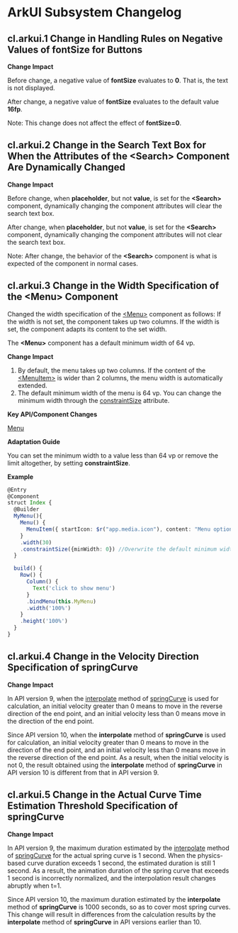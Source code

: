 # ArkUI Subsystem Changelog

## cl.arkui.1 Change in Handling Rules on Negative Values of fontSize for Buttons

**Change Impact**

Before change, a negative value of **fontSize** evaluates to **0**. That is, the text is not displayed.

After change, a negative value of **fontSize** evaluates to the default value **16fp**.

Note: This change does not affect the effect of **fontSize=0**.

## cl.arkui.2 Change in the Search Text Box for When the Attributes of the \<Search> Component Are Dynamically Changed

**Change Impact**

Before change, when **placeholder**, but not **value**, is set for the **\<Search>** component, dynamically changing the component attributes will clear the search text box.

After change, when **placeholder**, but not **value**, is set for the **\<Search>** component, dynamically changing the component attributes will not clear the search text box.

Note: After change, the behavior of the **\<Search>** component is what is expected of the component in normal cases.

## cl.arkui.3 Change in the Width Specification of the \<Menu> Component

Changed the width specification of the [\<Menu>](../../../application-dev/reference/arkui-ts/ts-basic-components-menu.md) component as follows: If the width is not set, the component takes up two columns. If the width is set, the component adapts its content to the set width. 

The **\<Menu>** component has a default minimum width of 64 vp.

**Change Impact**

1. By default, the menu takes up two columns. If the content of the [\<MenuItem>](../../../application-dev/reference/arkui-ts/ts-basic-components-menuitem.md) is wider than 2 columns, the menu width is automatically extended.
2. The default minimum width of the menu is 64 vp. You can change the minimum width through the [constraintSize](../../../application-dev/reference/arkui-ts/ts-universal-attributes-size.md) attribute.

**Key API/Component Changes**

[Menu](../../../application-dev/reference/arkui-ts/ts-basic-components-menu.md)

**Adaptation Guide**

You can set the minimum width to a value less than 64 vp or remove the limit altogether, by setting **constraintSize**.

**Example**
```ts
@Entry
@Component
struct Index {
  @Builder
  MyMenu(){
    Menu() {
      MenuItem({ startIcon: $r("app.media.icon"), content: "Menu option" })
    }
    .width(30)
    .constraintSize({minWidth: 0}) //Overwrite the default minimum width of 64 vp.
  }

  build() {
    Row() {
      Column() {
        Text('click to show menu')
      }
      .bindMenu(this.MyMenu)
      .width('100%')
    }
    .height('100%')
  }
}
```

## cl.arkui.4 Change in the Velocity Direction Specification of springCurve

**Change Impact**

In API version 9, when the [interpolate](../../../application-dev/reference/apis/js-apis-curve.md#interpolate9) method of [springCurve](../../../application-dev/reference/apis/js-apis-curve.md#curvesspringcurve9) is used for calculation, an initial velocity greater than 0 means to move in the reverse direction of the end point, and an initial velocity less than 0 means move in the direction of the end point.

Since API version 10, when the **interpolate** method of **springCurve** is used for calculation, an initial velocity greater than 0 means to move in the direction of the end point, and an initial velocity less than 0 means move in the reverse direction of the end point. As a result, when the initial velocity is not 0, the result obtained using the **interpolate** method of **springCurve** in API version 10 is different from that in API version 9.

## cl.arkui.5 Change in the Actual Curve Time Estimation Threshold Specification of springCurve

**Change Impact**

In API version 9, the maximum duration estimated by the [interpolate](../../../application-dev/reference/apis/js-apis-curve.md#interpolate9) method of [springCurve](../../../application-dev/reference/apis/js-apis-curve.md#curvesspringcurve9) for the actual spring curve is 1 second. When the physics-based curve duration exceeds 1 second, the estimated duration is still 1 second. As a result, the animation duration of the spring curve that exceeds 1 second is incorrectly normalized, and the interpolation result changes abruptly when t=1.

Since API version 10, the maximum duration estimated by the **interpolate** method of **springCurve** is 1000 seconds, so as to cover most spring curves. This change will result in differences from the calculation results by the **interpolate** method of **springCurve** in API versions earlier than 10.